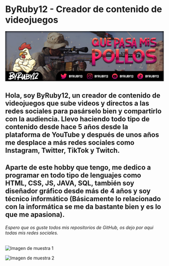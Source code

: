 # ByRuby12 - Creador de contenido de videojuegos

![Imagen de portada](imagenes/banner.png)

## Hola, soy ByRuby12, un creador de contenido de videojuegos que sube videos y directos a las redes sociales para pasárselo bien y compartirlo con la audiencia. Llevo haciendo todo tipo de contenido desde hace 5 años desde la plataforma de YouTube y después de unos años me desplace a más redes sociales como Instagram, Twitter, TikTok y Twitch.

## Aparte de este hobby que tengo, me dedico a programar en todo tipo de lenguajes como HTML, CSS, JS, JAVA, SQL, también soy diseñador gráfico desde más de 4 años y soy técnico informático (Básicamente lo relacionado con la informática se me da bastante bien y es lo que me apasiona).

###### Espero que os guste todos mis repositorios de GitHub, os dejo por aqui todas mis redes sociales.

![Imagen de muestra 1](imagen2.jpg)

![Imagen de muestra 2](imagen3.jpg)
